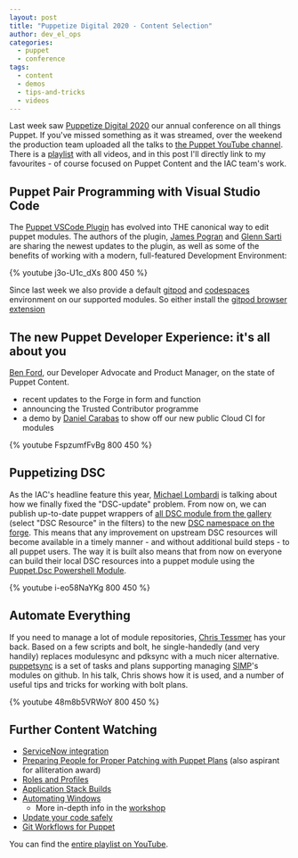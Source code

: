 ```yaml
---
layout: post
title: "Puppetize Digital 2020 - Content Selection"
author: dev_el_ops
categories:
  - puppet
  - conference
tags:
  - content
  - demos
  - tips-and-tricks
  - videos
---
```


Last week saw [Puppetize Digital 2020](https://digital.puppetize.com/) our annual conference on all things Puppet.
If you've missed something as it was streamed, over the weekend the production team uploaded all the talks to [the Puppet YouTube channel](https://www.youtube.com/user/PuppetLabsInc/videos).
There is a [playlist](https://www.youtube.com/playlist?list=PLV86BgbREluXpEPnW_Bb4kgZAlGit4EnW) with all videos, and in this post I'll directly link to my favourites - of course focused on Puppet Content and the IAC team's work.

## Puppet Pair Programming with Visual Studio Code

The [Puppet VSCode Plugin](https://puppet-vscode.github.io/) has evolved into THE canonical way to edit puppet modules.
The authors of the plugin, [James Pogran](https://www.linkedin.com/in/jamespogran/) and [Glenn Sarti](https://www.linkedin.com/in/glenn-sarti/) are sharing the newest updates to the plugin, as well as some of the benefits of working with a modern, full-featured Development Environment:

{% youtube j3o-U1c_dXs 800 450 %}

Since last week we also provide a default [gitpod](https://gitpod.io) and [codespaces](https://github.com/features/codespaces) environment on our supported modules. So either install the [gitpod browser extension]()

## The new Puppet Developer Experience: it's all about you

[Ben Ford](https://www.linkedin.com/in/binford2k/), our Developer Advocate and Product Manager, on the state of Puppet Content.

* recent updates to the Forge in form and function
* announcing the Trusted Contributor programme
* a demo by [Daniel Carabas](https://www.linkedin.com/in/daniel-carabas-b2bb0851/) to show off our new public Cloud CI for modules

{% youtube FspzumfFvBg 800 450 %}

## Puppetizing DSC

As the IAC's headline feature this year, [Michael Lombardi](https://www.linkedin.com/in/michaeltlombardi/) is talking about how we finally fixed the "DSC-update" problem.
From now on, we can publish up-to-date puppet wrappers of [all DSC module from the gallery](https://www.powershellgallery.com/packages) (select "DSC Resource" in the filters) to the new [DSC namespace on the forge](https://forge.puppet.com/dsc).
This means that any improvement on upstream DSC resources will become available in a timely manner - and without additional build steps - to all puppet users.
The way it is built also means that from now on everyone can build their local DSC resources into a puppet module using the [Puppet.Dsc Powershell Module](https://www.powershellgallery.com/packages/Puppet.Dsc).


{% youtube i-eo58NaYKg 800 450 %}

## Automate Everything

If you need to manage a lot of module repositories, [Chris Tessmer](https://github.com/op-ct) has your back.
Based on a few scripts and bolt, he single-handedly (and very handily) replaces modulesync and pdksync with a much nicer alternative.
[puppetsync](https://github.com/op-ct/puppetsync) is a set of tasks and plans supporting managing [SIMP](https://forge.puppet.com/simp)'s modules on github.
In his talk, Chris shows how it is used, and a number of useful tips and tricks for working with bolt plans.


{% youtube 48m8b5VRWoY 800 450 %}


## Further Content Watching

* [ServiceNow integration](https://www.youtube.com/watch?v=mDhmxH0hi9Q&list=PLV86BgbREluXpEPnW_Bb4kgZAlGit4EnW&index=5)
* [Preparing People for Proper Patching with Puppet Plans](https://www.youtube.com/watch?v=PEn5UZR0bso&list=PLV86BgbREluXpEPnW_Bb4kgZAlGit4EnW&index=8) (also aspirant for alliteration award)
* [Roles and Profiles](https://www.youtube.com/watch?v=55KSc63W1_E&list=PLV86BgbREluXpEPnW_Bb4kgZAlGit4EnW&index=18)
* [Application Stack Builds](https://www.youtube.com/watch?v=hYdF5vJu_HA&list=PLV86BgbREluXpEPnW_Bb4kgZAlGit4EnW&index=20)
* [Automating Windows](https://www.youtube.com/watch?v=xLF6UkzpBQ4&list=PLV86BgbREluXpEPnW_Bb4kgZAlGit4EnW&index=24)
  * More in-depth info in the [workshop](https://www.youtube.com/watch?v=NFnVSENjRGs&list=PLV86BgbREluXpEPnW_Bb4kgZAlGit4EnW&index=43)
* [Update your code safely](https://www.youtube.com/watch?v=bbZ9T3Hp_xI&list=PLV86BgbREluXpEPnW_Bb4kgZAlGit4EnW&index=26)
* [Git Workflows for Puppet](https://www.youtube.com/watch?v=8FblErxC1OY&list=PLV86BgbREluXpEPnW_Bb4kgZAlGit4EnW&index=33)

You can find the [entire playlist on YouTube](https://www.youtube.com/playlist?list=PLV86BgbREluXpEPnW_Bb4kgZAlGit4EnW).
